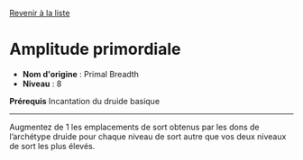[Revenir à la liste](..)

# Amplitude primordiale

 * **Nom d'origine** : Primal Breadth
 * **Niveau** : 8


<p><strong>Prérequis</strong> Incantation du druide basique</p>
<hr>
<p>Augmentez de 1 les emplacements de sort obtenus par les dons de l’archétype druide pour chaque niveau de sort autre que vos deux niveaux de sort les plus élevés.</p>
